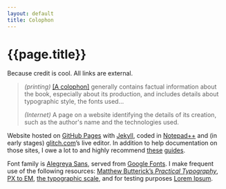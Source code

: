 ```yaml
---
layout: default
title: Colophon
---
```

# {{page.title}}

Because credit is cool. All links are external.

> <i>(printing)</i> [[A colophon]](//en.wiktionary.org/wiki/colophon) generally contains factual information about the book, especially about its production, and includes details about typographic style, the fonts used…
>
> <i>(Internet)</i> A page on a website identifying the details of its creation, such as the author's name and the technologies used.

Website hosted on [GitHub Pages](//pages.github.com/) with [Jekyll](//jekyllrb.com/), coded in [Notepad++](//notepad-plus-plus.org/) and (in early stages) [glitch.com]([//glitch.com/])’s live editor. In addition to help documentation on those sites, I owe a lot to and highly recommend [these](//guides.github.com/activities/hello-world/) [guides](//jmcglone.com/guides/github-pages/).

Font family is [Alegreya Sans](//www.huertatipografica.com/en/fonts/alegreya-sans-ht), served from [Google Fonts](//fonts.google.com/?query=alegreya). I make frequent use of the following resources: [Matthew Butterick’s <i>Practical Typography</i>](//practicaltypography.com/), [PX to EM](//pxtoem.com/), [the typographic scale](//spencermortensen.com/articles/typographic-scale/), and for testing purposes [Lorem Ipsum](//lipsum.com/).